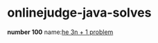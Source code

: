 # onlinejudge-java-solves

<b>number 100</b>  name:<a href="https://uva.onlinejudge.org/index.php?option=com_onlinejudge&Itemid=8&page=show_problem&problem=36">he 3n + 1 problem</a>
